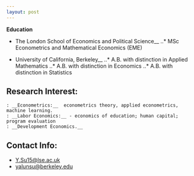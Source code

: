 ```yaml
---
layout: post
---
```

__Education__

+ The London School of Economics and Political Science__
..* MSc Econometrics and Mathematical Economics (EME)

+ University of California, Berkeley__ 
..* A.B. with distinction in Applied Mathematics
..* A.B. with distinction in Economics
..* A.B. with distinction in Statistics

## Research Interest: 
	: __Econometrics:__  econometrics theory, applied econometrics, machine learning.
	: __Labor Economics:__ - economics of education; human capital; program evaluation
	: __Development Economics.__

## Contact Info:

+ <Y.Su15@lse.ac.uk>
+ <yalunsu@berkeley.edu>
